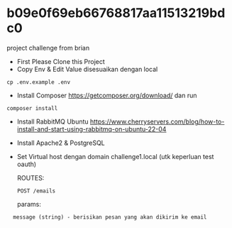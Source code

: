 # b09e0f69eb66768817aa11513219bdc0
project challenge from brian

- First Please Clone this Project
- Copy Env & Edit Value disesuaikan dengan local
```
cp .env.example .env
```
- Install Composer https://getcomposer.org/download/ dan run
```
composer install
```
- Install RabbitMQ Ubuntu https://www.cherryservers.com/blog/how-to-install-and-start-using-rabbitmq-on-ubuntu-22-04
- Install Apache2 & PostgreSQL
- Set Virtual host dengan domain challenge1.local (utk keperluan test oauth)

  ROUTES:
  ```
  POST /emails
  ```
  params:
```
  message (string) - berisikan pesan yang akan dikirim ke email
```
